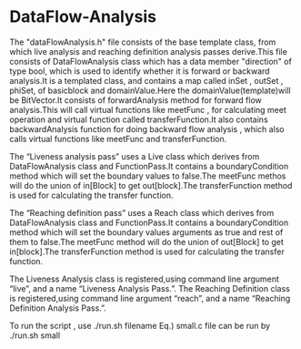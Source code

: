 # DataFlow-Analysis
The "dataFlowAnalysis.h" file consists of the base template class, from which live analysis and reaching
definition analysis passes  derive.This file consists of DataFlowAnalysis class which has a data member
"direction" of type bool, which is used to identify whether it is forward or backward analysis.It is a templated
class, and contains a map called inSet , outSet , phiSet, of basicblock and domainValue.Here the
domainValue(template)will be BitVector.It consists of forwardAnalysis method for forward flow
analysis.This will call virtual functions like meetFunc , for calculating meet operation and virtual function
called transferFunction.It also contains backwardAnalysis function for doing backward flow analysis , which
also calls virtual functions like meetFunc and transferFunction.

 The “Liveness analysis pass” uses a Live class which derives from DataFlowAnalysis class and
FunctionPass.It contains a boundaryCondition method which will set the boundary values to false.The
meetFunc methos will do the union of in[Block] to get out[block].The transferFunction method is used for
calculating the transfer function.

 The “Reaching  definition pass” uses a Reach class which derives from DataFlowAnalysis class and
FunctionPass.It contains a boundaryCondition method which will set the boundary values arguments as true
and rest of them to false.The meetFunc method will do the union of out[Block] to get in[block].The
transferFunction method is used for calculating the transfer function.

The Liveness Analysis class is registered,using command line argument “live”, and a name “Liveness
Analysis Pass.”. The Reaching Definition class is registered,using command line argument “reach”, and a
name “Reaching Definition Analysis Pass.”.

To run the script , use    ./run.sh filename
Eq.)
small.c file can be run by
./run.sh small
